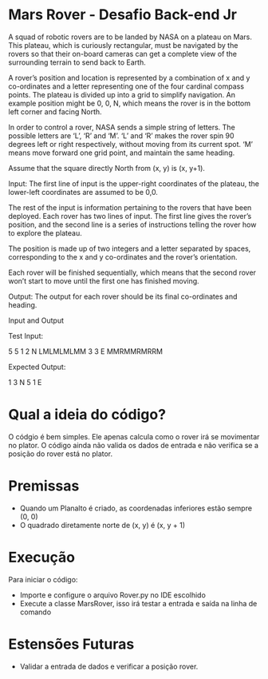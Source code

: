 # Mars Rover - Desafio Back-end Jr  

A squad of robotic rovers are to be landed by NASA on a plateau on Mars. This plateau, which is curiously rectangular, must be navigated by the rovers so that their on-board cameras can get a complete view of the surrounding terrain to send back to Earth.

A rover’s position and location is represented by a combination of x and y co-ordinates and a letter representing one of the four cardinal compass points. The plateau is divided up into a grid to simplify navigation. An example position might be 0, 0, N, which means the rover is in the bottom left corner and facing North.

In order to control a rover, NASA sends a simple string of letters. The possible letters are ‘L’, ‘R’ and ‘M’. ‘L’ and ‘R’ makes the rover spin 90 degrees left or right respectively, without moving from its current spot. ‘M’ means move forward one grid point, and maintain the same heading.

Assume that the square directly North from (x, y) is (x, y+1).

Input: The first line of input is the upper-right coordinates of the plateau, the lower-left coordinates are assumed to be 0,0.

The rest of the input is information pertaining to the rovers that have been deployed. Each rover has two lines of input. The first line gives the rover’s position, and the second line is a series of instructions telling the rover how to explore the plateau.

The position is made up of two integers and a letter separated by spaces, corresponding to the x and y co-ordinates and the rover’s orientation.

Each rover will be finished sequentially, which means that the second rover won’t start to move until the first one has finished moving.

Output: The output for each rover should be its final co-ordinates and heading.

Input and Output

Test Input:

5 5 1 2 N LMLMLMLMM 3 3 E MMRMMRMRRM

Expected Output:

1 3 N 5 1 E

# Qual a ideia do código?

O códgio é bem simples. Ele apenas calcula como o rover irá se movimentar no plator. 
O código ainda não valida os dados de entrada e não verifica se a posição do rover está no plator.


# Premissas
- Quando um Planalto é criado, as coordenadas inferiores estão sempre (0, 0)
- O quadrado diretamente norte de (x, y) é (x, y + 1)


# Execução

Para iniciar o código:

- Importe e configure o arquivo Rover.py no IDE escolhido
- Execute a classe MarsRover, isso irá testar a entrada e saída na linha de comando

# Estensões Futuras

- Validar a entrada de dados e verificar a posição rover.
